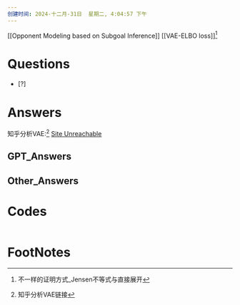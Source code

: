 ```yaml
---
创建时间: 2024-十二月-31日  星期二, 4:04:57 下午
---
```

[[Opponent Modeling based on Subgoal Inference]]
[[VAE-ELBO loss]][^1]

# Questions

- [?] 


# Answers



知乎分析VAE:[^2]
[Site Unreachable](https://zhuanlan.zhihu.com/p/344546057)



## GPT_Answers


## Other_Answers


# Codes

```python

```


# FootNotes

[^1]: 不一样的证明方式_Jensen不等式与直接展开
[^2]: 知乎分析VAE链接